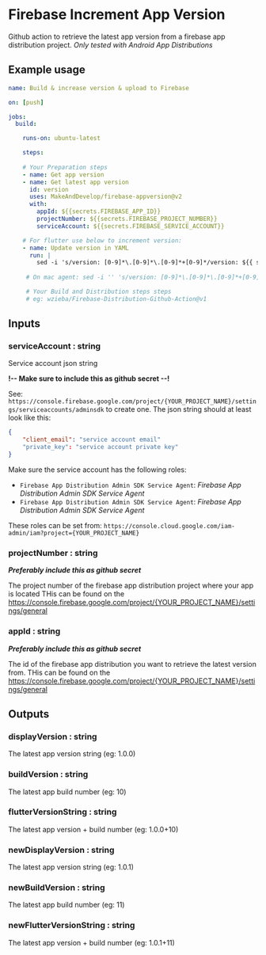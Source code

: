 # Firebase Increment App Version
Github action to retrieve the latest app version from a firebase app distribution project.
_Only tested with Android App Distributions_

## Example usage

```yml
name: Build & increase version & upload to Firebase

on: [push]

jobs:
  build:

    runs-on: ubuntu-latest

    steps:
    
    # Your Preparation steps
    - name: Get app version
    - name: Get latest app version
      id: version
      uses: MakeAndDevelop/firebase-appversion@v2
      with:
        appId: ${{secrets.FIREBASE_APP_ID}}
        projectNumber: ${{secrets.FIREBASE_PROJECT_NUMBER}}
        serviceAccount: ${{secrets.FIREBASE_SERVICE_ACCOUNT}}

    # For flutter use below to increment version:
    - name: Update version in YAML
      run: | 
        sed -i 's/version: [0-9]*\.[0-9]*\.[0-9]*+[0-9]*/version: ${{ steps.version.outputs.newFlutterVersionString }}/' pubspec.yaml
        
     # On mac agent: sed -i '' 's/version: [0-9]*\.[0-9]*\.[0-9]*+[0-9]*/version: ${{ steps.version.outputs.newFlutterVersionString }}/' pubspec.yaml

     # Your Build and Distribution steps steps
     # eg: wzieba/Firebase-Distribution-Github-Action@v1
```

## Inputs

### serviceAccount : string
Service account json string 

**!-- Make sure to include this as github secret --!**

See: `https://console.firebase.google.com/project/{YOUR_PROJECT_NAME}/settings/serviceaccounts/adminsdk` to create one. The json string should at least look like this:

```json
{
    "client_email": "service account email"
    "private_key": "service account private key"
}
```

Make sure the service account has the following roles:
- `Firebase App Distribution Admin SDK Service Agent`: *Firebase App Distribution Admin SDK Service Agent*
- `Firebase App Distribution Admin SDK Service Agent`: *Firebase App Distribution Admin SDK Service Agent*

These roles can be set from: `https://console.cloud.google.com/iam-admin/iam?project={YOUR_PROJECT_NAME}` 

### projectNumber : string

***Preferably include this as github secret***

The project number of the firebase app distribution project where your app is located
THis can be found on the https://console.firebase.google.com/project/{YOUR_PROJECT_NAME}/settings/general

### appId : string

***Preferably include this as github secret***

The id of the firebase app distribution you want to retrieve the latest version from.
THis can be found on the https://console.firebase.google.com/project/{YOUR_PROJECT_NAME}/settings/general

## Outputs

### displayVersion : string
The latest app version string (eg: 1.0.0)
  
### buildVersion : string
The latest app build number (eg: 10)
  
### flutterVersionString : string
The latest app version + build number (eg: 1.0.0+10)

### newDisplayVersion : string
The latest app version string (eg: 1.0.1)
  
### newBuildVersion : string
The latest app build number (eg: 11)
  
### newFlutterVersionString : string
The latest app version + build number (eg: 1.0.1+11)
